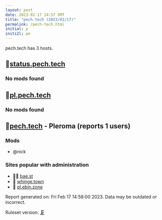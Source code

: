 ```yaml
---
layout: post
date: 2023-02-17 14:57 GMT
title: "pech.tech (2023/02/17)"
permalink: /pech-tech.html
initial: p
initi2l: pe
---
```


pech.tech has 3 hosts.

## 🦝[status.pech.tech](https://status.pech.tech)

### No mods found

## 🦝[pl.pech.tech](https://pl.pech.tech)

### No mods found

## 🦝[pech.tech](https://pech.tech) - Pleroma (reports 1 users)

### Mods
 * @nick

### Sites popular with administration

* 🦝🧸 [bae.st](/bae-st.html)
* 🦝 [whinge.town](/whinge-town.html)
* 🐘 [pl.ebin.zone](/pl-ebin-zone.html)

Report generated on: Fri Feb 17 14:58:00 2023. Data may be outdated or incorrect.

Ruleset version: [🗜](/version-clamp)
